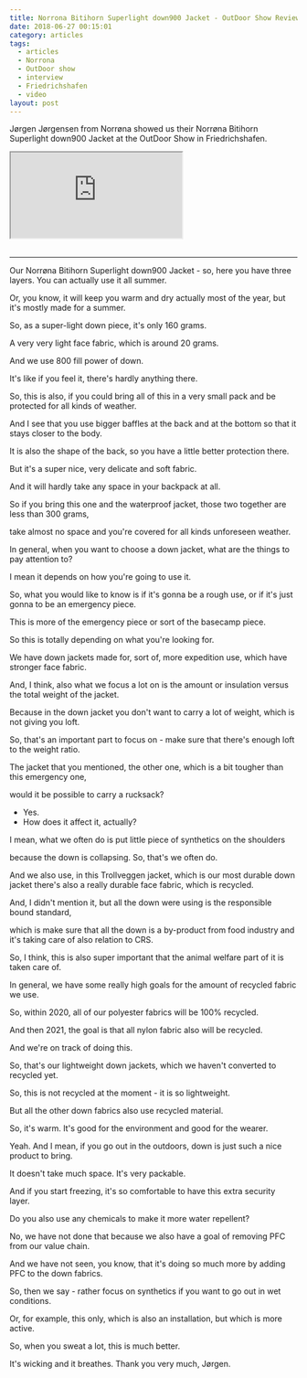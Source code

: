 ```yaml
---
title: Norrona Bitihorn Superlight down900 Jacket - OutDoor Show Review
date: 2018-06-27 00:15:01
category: articles
tags:
  - articles
  - Norrona
  - OutDoor show
  - interview
  - Friedrichshafen
  - video
layout: post
---
```


Jørgen Jørgensen from Norrøna showed us their Norrøna Bitihorn Superlight down900 Jacket at the OutDoor Show in Friedrichshafen.

<div class="embed-responsive embed-responsive-16by9">
    <iframe class="embed-responsive-item" src="https://www.youtube.com/embed/kf_GdhKQYog"></iframe>
</div>
<br>
<!--more-->

---

Our Norrøna Bitihorn Superlight down900 Jacket - so, here you have three layers. You can actually use it all summer.

Or, you know, it will keep you warm and dry actually most of the year, but it's mostly made for a summer.

So, as a super-light down piece, it's only 160 grams.

A very very light face fabric, which is around 20 grams.

And we use 800 fill power of down.

It's like if you feel it, there's hardly anything there.

So, this is also, if you could bring all of this in a very small pack and be protected for all kinds of weather.

And I see that you use bigger baffles at the back and at the bottom so that it stays closer to the body.

It is also the shape of the back, so you have a little better protection there.

But it's a super nice, very delicate and soft fabric.

And it will hardly take any space in your backpack at all.

So if you bring this one and the waterproof jacket, those two together are less than 300 grams,

take almost no space and you're covered for all kinds unforeseen weather.

In general, when you want to choose a down jacket, what are the things to pay attention to?

I mean it depends on how you're going to use it.

So, what you would like to know is if it's gonna be a rough use, or if it's just gonna to be an emergency piece.

This is more of the emergency piece or sort of the basecamp piece.

So this is totally depending on what you're looking for.

We have down jackets made for, sort of, more expedition use, which have stronger face fabric.

And, I think, also what we focus a lot on is the amount or insulation versus the total weight of the jacket.

Because in the down jacket you don't want to carry a lot of weight, which is not giving you loft.

So, that's an important part to focus on - make sure that there's enough loft to the weight ratio.

The jacket that you mentioned, the other one, which is a bit tougher than this emergency one,

would it be possible to carry a rucksack?

- Yes.
- How does it affect it, actually?

I mean, what we often do is put little piece of synthetics on the shoulders

because the down is collapsing. So, that's we often do.

And we also use, in this Trollveggen jacket, which is our most durable down jacket there's also a really durable face fabric,  which is recycled.

And, I didn't mention it, but all the down were using is the responsible bound standard,

which is make sure that all the down is a by-product from food industry and it's taking care of also relation to CRS.

So, I think, this is also super important that the animal welfare part of it is taken care of.

In general, we have some really high goals for the amount of recycled fabric we use.

So, within 2020, all of our polyester fabrics will be 100% recycled.

And then 2021, the goal is that all nylon fabric also will be recycled.

And we're on track of doing this.

So, that's our lightweight down jackets, which we haven't converted to recycled yet.

So, this is not recycled at the moment - it is so lightweight.

But all the other down fabrics also use recycled material.

So, it's warm. It's good for the environment and good for the wearer.

Yeah. And I mean, if you go out in the outdoors, down is just such a nice product to bring.

It doesn't take much space. It's very packable.

And if you start freezing, it's so comfortable to have this extra security layer.

Do you also use any chemicals to make it more water repellent?

No, we have not done that because we also have a goal of removing PFC from our value chain.

And we have not seen, you know, that it's doing so much more by adding PFC to the down fabrics.

So, then we say - rather focus on synthetics if you want to go out in wet conditions.

Or, for example, this only, which is also an installation, but which is more active.

So, when you sweat a lot, this is much better.

It's wicking and it breathes. Thank you very much, Jørgen.
